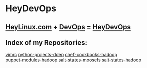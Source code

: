 HeyDevOps
=========
[HeyLinux.com](http://heylinux.com) + [DevOps](http://zh.wikipedia.org/zh-cn/DevOps) = [HeyDevOps](https://github.com/mcsrainbow/heydevops) <br />
<br />
Index of my Repositories:<br />
------------------
[vimrc](https://github.com/mcsrainbow/vimrc) [python-projects-ddep](https://github.com/mcsrainbow/python-projects-ddep) [chef-cookbooks-hadoop](https://github.com/mcsrainbow/chef-cookbooks-hadoop) <br />
[puppet-modules-hadoop](https://github.com/mcsrainbow/puppet-modules-hadoop) [salt-states-moosefs](https://github.com/mcsrainbow/salt-states-moosefs) [salt-states-hadoop](https://github.com/mcsrainbow/salt-states-hadoop)<br />
